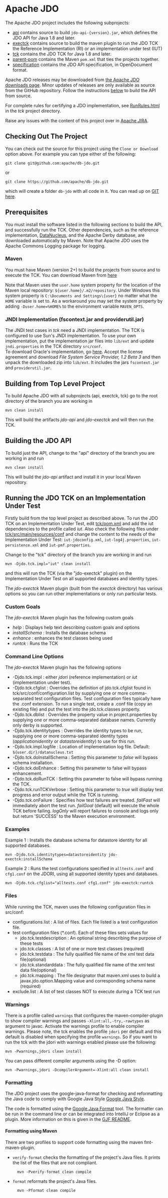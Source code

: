 <!--
  Licensed to the Apache Software Foundation (ASF) under one or more
  contributor license agreements.  See the NOTICE file distributed with
  this work for additional information regarding copyright ownership.
  The ASF licenses this file to You under the Apache License, Version 2.0
  (the "License"); you may not use this file except in compliance with
  the License.  You may obtain a copy of the License at

      https://www.apache.org/licenses/LICENSE-2.0

  Unless required by applicable law or agreed to in writing, software
  distributed under the License is distributed on an "AS IS" BASIS,
  WITHOUT WARRANTIES OR CONDITIONS OF ANY KIND, either express or implied.
  See the License for the specific language governing permissions and
  limitations under the License.
  -->
# Apache JDO

The Apache JDO project includes the following subprojects:

* [api](https://github.com/apache/db-jdo/tree/main/api) contains source to build `jdo-api-{version}.jar`, which defines the JDO API for Java 1.8 and later.
* [exectck](https://github.com/apache/db-jdo/tree/main/exectck) contains source to build the maven plugin to run the JDO TCK the Reference Implementation (RI) or an implementation under test (IUT)
* [tck](https://github.com/apache/db-jdo/tree/main/tck) contains the JDO TCK for Java 1.8 and later.
* [parent-pom](https://github.com/apache/db-jdo/tree/main/parent-pom) contains the Maven `pom.xml` that ties the projects together.
* [specification](https://github.com/apache/db-jdo/tree/main/specification) contains the JDO API specification, in OpenDocument format.

Apache JDO releases may be downloaded from [the Apache JDO downloads page](http://db.apache.org/jdo/downloads.html).
Minor updates of releases are only available as source from the GitHub repository.
Follow the instructions [below](link:#building-the-jdo-api) to build the API from source.

For complete rules for certifying a JDO implementation, see [RunRules.html](https://github.com/apache/db-jdo/blob/main/tck/RunRules.html) in the *tck* project directory.

Raise any issues with the content of this project over in [Apache JIRA](https://issues.apache.org/jira/browse/JDO).


## Checking Out The Project

You can check out the source for this project using the `Clone or Download` option above. For example you can type either of the following:

    git clone git@github.com:apache/db-jdo.git

or

    git clone https://github.com/apache/db-jdo.git

which will create a folder `db-jdo` with all code in it. You can read up on [GIT here](https://git-scm.com/book/en/v2/Getting-Started-About-Version-Control).


## Prerequisites

You must install the software listed in the following sections to build the API, and successfully run the TCK.
Other dependencies, such as the reference implementation, [DataNucleus](https://github.com/datanucleus), and the Apache Derby database, are downloaded automatically by Maven.
Note that Apache JDO uses the Apache Commons Logging package for logging.

### Maven

You must have Maven (version 2+) to build the projects from source and to execute the TCK. You can download Maven from [here](http://maven.apache.org/download.html)

Note that Maven uses the `user.home` system property for the location of the Maven local repository: `${user.home}/.m2/repository`.
Under Windows this system property is `C:\Documents and Settings\{user}` no matter what the `HOME` variable is set to. As a workaround you may set the system property by adding `-Duser.home=%HOME%` to the environment variable `MAVEN_OPTS`.

### JNDI Implementation (fscontext.jar and providerutil.jar)

The JNDI test cases in *tck* need a JNDI implementation. The TCK is configured to use Sun's JNDI implementation. To use your own implementation, put the implementation jar files into `lib/ext` and update `jndi.properties` in the TCK directory `src/conf`.  
To download Oracle's implementation, go [here](http://www.oracle.com/technetwork/java/javasebusiness/downloads/java-archive-downloads-java-plat-419418.html#7110-jndi-1.2.1-oth-JPR). Accept the license agreement and download *File System Service Provider, 1.2 Beta 3* and then unpack the downloaded zip into `lib/ext`. It includes the jars `fscontext.jar` and `providerutil.jar`.


## Building from Top Level Project

To build Apache JDO with all subprojects (api, exectck, tck) go to the root directory of the branch you are working in

    mvn clean install

This will build the artifacts *jdo-api* and *jdo-exectck* and will then run the TCK.


## Building the JDO API

To build just the API, change to the "api" directory of the branch you are working in and run

    mvn clean install

This will build the *jdo-api* artifact and install it in your local Maven repository.


## Running the JDO TCK on an Implementation Under Test

Firstly build from the top level project as described above.
To run the JDO TCK on an Implementation Under Test, edit [tck/pom.xml](https://github.com/apache/db-jdo/blob/main/tck/pom.xml) and add the iut dependencies to the profile called *iut*. 
Also check the following files under [tck/src/main/resources/conf](https://github.com/apache/db-jdo/tree/main/tck/src/main/resources/conf) and change the content to the needs of the Implementation Under Test: `iut-jdoconfig.xml`, `iut-log4j.properties`, `iut-persistence.xml` and `iut-pmf.properties`.

Change to the "tck" directory of the branch you are working in and run

    mvn -Djdo.tck.impl="iut" clean install

and this will run the TCK (via the "jdo-exectck" plugin) on the Implementation Under Test on all supported databases and identity types.

The *jdo-exectck* Maven plugin (built from the *exectck* directory) has various options so you can run other implementations or only run particular tests.


### Custom Goals

The *jdo-exectck* Maven plugin has the following custom goals

* *help* : Displays help text describing custom goals and options
* *installSchema* : Installs the database schema
* *enhance* : enhances the test classes being used
* *runtck* : Runs the TCK


### Command Line Options

The *jdo-exectck* Maven plugin has the following options

* -Djdo.tck.impl : either *jdori* (reference implementation) or *iut* (implementation under test).
* -Djdo.tck.cfglist : Overrides the definition of jdo.tck.cfglist found in tck/src/conf/configuration.list by supplying one or more comma-separated test configuration files. Test configuration files typically have the .conf extension. To run a single test, create a .conf file (copy an existing file) and put the test into the jdo.tck.classes property.
* -Djdo.tck.dblist : Overrides the property value in project.properties by supplying one or more comma-separated database names. Currently only derby is supported.
* -Djdo.tck.identitytypes : Overrides the identity types to be run, supplying one or more comma-separated identity types (*applicationidentity* or *datastoreidentity*) to use for this run.
* -Djdo.tck.impl.logfile : Location of implementation log file. Default: `${user.dir}/datanucleus.txt`
* -Djdo.tck.doInstallSchema : Setting this parameter to *false* will bypass schema installation.
* -Djdo.tck.doEnhance : Setting this parameter to false will bypass enhancement.
* -Djdo.tck.doRunTCK : Setting this parameter to false will bypass running the TCK.
* -Djdo.tck.runTCKVerbose : Setting this parameter to *true* will display test progress and error output while the TCK is running.
* -Djdo.tck.onFailure : Specifies how test failures are treated. *failFast* will immediately abort the test run. *failGoal* (default) will execute the whole TCK before failing. *logOnly* will report failures to console and logs only but return 'SUCCESS' to the Maven execution environment.


### Examples

Example 1 : Installs the database schema for datastore identity for all supported databases.

    mvn -Djdo.tck.identitytypes=datastoreidentity jdo-exectck:installSchema


Example 2 : Runs the test configurations specified in `alltests.conf` and `cfg1.conf` on the JDORI, using all supported identity types and databases.

    mvn -Djdo.tck.cfglist="alltests.conf cfg1.conf" jdo-exectck:runtck



### Files

While running the TCK, maven uses the following configuration files in src/conf:

* configurations.list  : A list of files. Each file listed is a test configuration file.
* test configuration files (*.conf). Each of these files sets values for
    * jdo.tck.testdescription : An optional string describing the purpose of these tests
    * jdo.tck.classes : A list of one or more test classes (required)
    * jdo.tck.testdata : The fully qualified file name of the xml test data file(optional)
    * jdo.tck.standarddata : The fully qualified file name of the xml test data file(optional)
    * jdo.tck.mapping : The file designator that maven.xml uses to build a javax.jdo.option.Mapping value and corresponding schema name (required)
* exclude.list  : A list of test classes NOT to execute during a TCK test run

### Warnings

There is a profile called `warnings` that configures the maven-compiler-plugin to show compiler warnings and passes 
`-Xlint:all,-try,-rawtypes` as argument to javac. Activate the warnings profile to enable compiler warnings. 
Please note, the tck enables the profile `jdori` per default and this default is disabled when specifying the profile 
`warnings`. So if you want to run the tck with the jdori with warnings enabled please use the following:

    mvn -Pwarnings,jdori clean install

You can pass different compiler arguments using the -D option:

    mvn -Pwarnings,jdori -DcompilerArgument=-Xlint:all clean install

### Formatting

The JDO project uses the google-java-format for checking and reformatting the Java code to comply with 
Google Java Style [Google Java Style](https://google.github.io/styleguide/javaguide.html). 

The code is formatted using the [Google Java Format](https://github.com/google/google-java-format) tool.
The formatter can be run in the command line or can be integrated into IntelliJ or Eclipse as a plugin.
More information on this is given in the [GJF README](https://github.com/google/google-java-format#using-the-formatter).

#### Formatting using Maven

There are two profiles to support code formatting using the maven fmt-maven-plugin.

* `verify-format` checks the formatting of the project's Java files. It prints the list of the files that are not compliant.

        mvn -Pverify-format clean compile

* `format` reformats the project's Java files.

        mvn -Pformat clean compile
